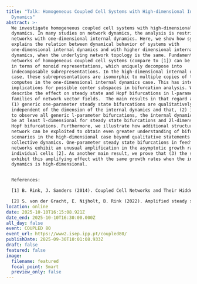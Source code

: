 ```yaml
---
title: "Talk: Homogeneous Coupled Cell Systems with High-dimensional Internal
  Dynamics"
abstract: >-
  We investigate homogeneous coupled cell systems with high-dimensional internal
  dynamics. In many studies on network dynamics, the analysis is restricted to
  networks with one-dimensional internal dynamics. Here, we show how symmetry
  explains the relation between dynamical behavior of systems with
  one-dimensional internal dynamics and with higher dimensional internal
  dynamics, when the underlying network topology is the same. Fundamental
  networks of homogeneous coupled cell systems (compare to [1]) can be expressed
  in terms of monoid representations, which uniquely decompose into
  indecomposable subrepresentations. In the high-dimensional internal dynamics
  case, these subrepresentations are isomorphic to multiple copies of those one
  computes in the one-dimensional internal dynamics case. This has interesting
  implications for possible center subspaces in bifurcation analysis. We
  describe the effect on steady state and Hopf bifurcations in l-parameter
  families of network vector fields.  The main results in that regard are that
  (1) generic one-parameter steady state bifurcations are qualitatively
  independent of the dimension of the internal dynamics and that, (2) in order
  to observe all generic l-parameter bifurcations, the internal dynamics has to
  be at least l-dimensional for steady state bifurcations and 2l-dimensional for
  Hopf bifurcations. Furthermore, we illustrate how additional structure in the
  network can be exploited to obtain even greater understanding of bifurcation
  scenarios in the high-dimensional case beyond qualitative statements about the
  collective dynamics. One-parameter steady state bifurcations in feedforward
  networks exhibit an unusual amplification in the asymptotic growth rates of
  individual cells [2]. As another main result, we prove that (3) the same cells
  exhibit this amplifying effect with the same growth rates when the internal
  dynamics is high-dimensional.


  References:

  [1] B. Rink, J. Sanders (2014). Coupled Cell Networks and Their Hidden Symmetries. SIAM J. Math. Anal. 46.2, pp. 1577–1609.

  [2] S. von der Gracht, E. Nijholt, B. Rink (2022). Amplified steady state bifurcations in feedforward networks. Nonlinearity 35.4, pp. 2073–2120.
location: online
date: 2025-10-10T16:15:08.921Z
date_end: 2025-10-10T16:30:00.000Z
all_day: false
event: COUPLED 80
event_url: https://www2.isep.ipp.pt/coupled80/
publishDate: 2025-09-30T10:01:08.933Z
draft: false
featured: false
image:
  filename: featured
  focal_point: Smart
  preview_only: false
---
```

